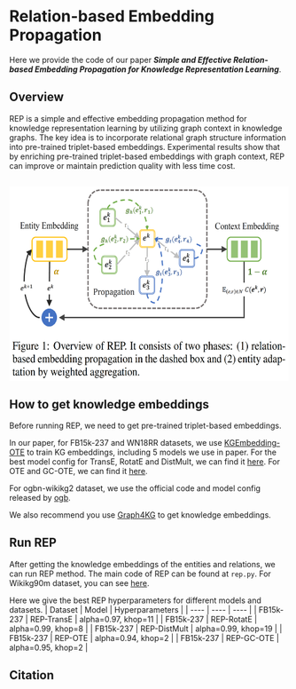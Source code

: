 # Relation-based Embedding Propagation

Here we provide the code of our paper ***Simple and Effective Relation-based Embedding Propagation for Knowledge Representation Learning***.

## Overview

REP is a simple and effective embedding propagation method for knowledge representation learning by utilizing graph context in knowledge graphs. The key idea is to incorporate relational graph structure information into pre-trained triplet-based embeddings. Experimental results show that by enriching pre-trained triplet-based embeddings
with graph context, REP can improve or maintain prediction quality with less time cost.

<h2 align="center">
<img align="center"  src="./rep_method.png" alt="rep" width = "600" height = "350">
</h2>

## How to get knowledge embeddings

Before running REP, we need to get pre-trained triplet-based embeddings. 

In our paper, for FB15k-237 and WN18RR datasets, we use [KGEmbedding-OTE](https://github.com/JD-AI-Research-Silicon-Valley/KGEmbedding-OTE) to train KG embeddings, including 5 models we use in paper. For the best model config for TransE, RotatE and DistMult, we can find it [here](https://github.com/DeepGraphLearning/KnowledgeGraphEmbedding/blob/master/best_config.sh). For OTE and GC-OTE, we can find it [here](https://github.com/JD-AI-Research-Silicon-Valley/KGEmbedding-OTE). 

For ogbn-wikikg2 dataset, we use the official code and model config released by [ogb](https://github.com/snap-stanford/ogb/tree/master/examples/linkproppred/wikikg2).

We also recommend you use [Graph4KG](https://github.com/PaddlePaddle/PGL/tree/main/apps/Graph4KG) to get knowledge embeddings.

## Run REP

After getting the knowledge embeddings of the entities and relations, we can run REP method. The main code of REP can be found at `rep.py`. For Wikikg90m dataset, you can see [here](https://github.com/PaddlePaddle/PGL/tree/main/examples/kddcup2021/WikiKG90M/post_smoothing).

Here we give the best REP hyperparameters for different models and datasets.
|  Dataset   |  Model  | Hyperparameters |
|  ----  | ---- | ---- |
| FB15k-237 | REP-TransE | alpha=0.97, khop=11 |
| FB15k-237 | REP-RotatE | alpha=0.99, khop=8 |
| FB15k-237 | REP-DistMult | alpha=0.99, khop=19 |
| FB15k-237 | REP-OTE | alpha=0.94, khop=2 |
| FB15k-237 | REP-GC-OTE | alpha=0.95, khop=2 |


## Citation

